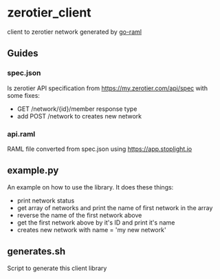 # zerotier_client
client to zerotier network generated by [go-raml](https://github.com/Jumpscale/go-raml)

## Guides

### spec.json
Is zerotier API specification from https://my.zerotier.com/api/spec with some fixes:
- GET /network/{id}/member response type
- add POST /network to creates new network

### api.raml

RAML file converted from spec.json using https://app.stoplight.io

## example.py

An example on how to use the library. It does these things:

- print network status
- get array of networks and print the name of first network in the array
- reverse the name of the first network above
- get the first network above by it's ID and print it's name
- creates new network with name = 'my new network'

## generates.sh

Script to generate this client library
